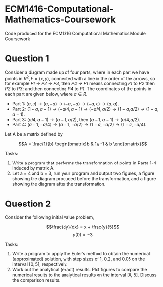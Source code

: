 # ECM1416-Computational-Mathematics-Coursework

Code produced for the ECM1316 Computational Mathematics Module Coursework

# Question 1
Consider a diagram made up of four parts, where in each part we have points in $R^2,P=(x,y)$,
connected with a line in the order of the arrows, so for example
*P1 → P2 → P3*, then *P4 → P1*
means connecting *P1* to *P2* then *P2* to *P3*; and then connecting *P4* to *P1*. The coordinates of the points in each part
are given below, where $a∈R$.

- Part 1: $(a,a)→(a,−a)→(−a,−a)→(−a,a)→(a,a)$.
- Part 2: $(1−a,a−1)→(−a/4,a−1)→(−a/4,a/2)→(1−a,a/2)→(1−a,a−1)$.
- Part 3: $(a/4,a−1)→(a−1,a/2)$, then $(a−1,a−1)→(a/4,a/2)$.
- Part 4: $(a−1,−a/4)→(a−1,−a/2)→(1−a,−a/2)→(1−a,−a/4)$.

Let A be a matrix defined by

$$A = \frac{1}{b} \begin{bmatrix}b & 1\\
-1 & b \end{bmatrix}$$

Tasks:

1. Write a program that performs the transformation of points in Parts 1-4 induced by matrix A.
2. Let a = 4 and b = 3, run your program and output two figures, a figure showing the diagram produced before
the transformation, and a figure showing the diagram after the transformation.

# Question 2
Consider the following initial value problem,

$$\frac{dy}{dx} = x + \frac{y}{5}$$
$$y(0) = -3$$

Tasks:

1. Write a program to apply the Euler’s method to obtain the numerical (approximated) solution, with step sizes
of 1, 0.2, and 0.05 on the interval [0, 5], respectively.
2. Work out the analytical (exact) results. Plot figures to compare the numerical results to the analytical results
on the interval [0, 5]. Discuss the comparison results.

